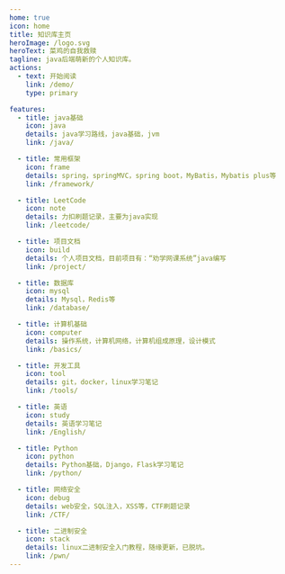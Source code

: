```yaml
---
home: true
icon: home
title: 知识库主页
heroImage: /logo.svg
heroText: 菜鸡的自我救赎
tagline: java后端萌新的个人知识库。
actions:
  - text: 开始阅读
    link: /demo/
    type: primary

features:
  - title: java基础
    icon: java
    details: java学习路线，java基础，jvm
    link: /java/

  - title: 常用框架
    icon: frame
    details: spring，springMVC，spring boot，MyBatis，Mybatis plus等
    link: /framework/

  - title: LeetCode
    icon: note
    details: 力扣刷题记录，主要为java实现
    link: /leetcode/

  - title: 项目文档
    icon: build
    details: 个人项目文档，目前项目有：“劝学网课系统”java编写
    link: /project/

  - title: 数据库
    icon: mysql
    details: Mysql，Redis等
    link: /database/

  - title: 计算机基础
    icon: computer
    details: 操作系统，计算机网络，计算机组成原理，设计模式
    link: /basics/

  - title: 开发工具
    icon: tool
    details: git，docker，linux学习笔记
    link: /tools/

  - title: 英语
    icon: study
    details: 英语学习笔记
    link: /English/

  - title: Python
    icon: python
    details: Python基础，Django，Flask学习笔记
    link: /python/

  - title: 网络安全
    icon: debug
    details: web安全，SQL注入，XSS等，CTF刷题记录
    link: /CTF/

  - title: 二进制安全
    icon: stack
    details: linux二进制安全入门教程，随缘更新，已脱坑。
    link: /pwn/
---
```

